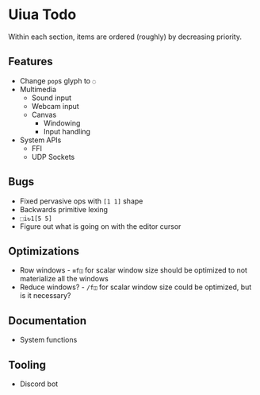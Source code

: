 # Uiua Todo
Within each section, items are ordered (roughly) by decreasing priority.

## Features
- Change `pop`s glyph to `◌`
- Multimedia
  - Sound input
  - Webcam input
  - Canvas
    - Windowing
    - Input handling
- System APIs
  - FFI
  - UDP Sockets

## Bugs
- Fixed pervasive ops with `[1 1]` shape
- Backwards primitive lexing
- `⬚i↻1[5 5]`
- Figure out what is going on with the editor cursor

## Optimizations
- Row windows - `≡f◫` for scalar window size should be optimized to not materialize all the windows
- Reduce windows? - `/f◫` for scalar window size could be optimized, but is it necessary?

## Documentation
- System functions

## Tooling
- Discord bot
